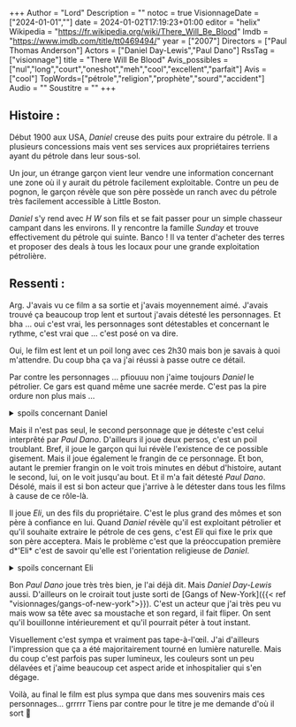 +++
Author = "Lord"
Description = ""
notoc = true
VisionnageDate = ["2024-01-01",""]
date = 2024-01-02T17:19:23+01:00
editor = "helix"
Wikipedia = "https://fr.wikipedia.org/wiki/There_Will_Be_Blood"
Imdb = "https://www.imdb.com/title/tt0469494/"
year = ["2007"]
Directors = ["Paul Thomas Anderson"]
Actors = ["Daniel Day-Lewis","Paul Dano"]
RssTag = ["visionnage"]
title = "There Will Be Blood"
Avis_possibles = ["nul","long","court","oneshot","meh","cool","excellent","parfait"]
Avis = ["cool"] 
TopWords=["pétrole","religion","prophète","sourd","accident"]
Audio = ""
Soustitre = ""
+++
## Histoire : 
Début 1900 aux USA, *Daniel* creuse des puits pour extraire du pétrole.
Il a plusieurs concessions mais vent ses services aux propriétaires terriens ayant du pétrole dans leur sous-sol.

Un jour, un étrange garçon vient leur vendre une information concernant une zone où il y aurait du pétrole facilement exploitable.
Contre un peu de pognon, le garçon révèle que son père possède un ranch avec du pétrole très facilement accessible à Little Boston.

*Daniel* s'y rend avec *H W* son fils et se fait passer pour un simple chasseur campant dans les environs.
Il y rencontre la famille *Sunday* et trouve effectivement du pétrole qui suinte.
Banco !
Il va tenter d'acheter des terres et proposer des deals à tous les locaux pour une grande exploitation pétrolière.

## Ressenti :
Arg.
J'avais vu ce film a sa sortie et j'avais moyennement aimé.
J'avais trouvé ça beaucoup trop lent et surtout j'avais détesté les personnages.
Et bha … oui c'est vrai, les personnages sont détestables et concernant le rythme, c'est vrai que … c'est posé on va dire.

Oui, le film est lent et un poil long avec ces 2h30 mais bon je savais à quoi m'attendre.
Du coup bha ça va j'ai réussi à passe outre ce détail.

Par contre les personnages … pfiouuu non j'aime toujours *Daniel* le pétrolier.
Ce gars est quand même une sacrée merde.
C'est pas la pire ordure non plus mais …

<details><summary>spoils concernant Daniel</summary>

Ouai donc je disais que c'est pas la pire ordure mais pas loin quand même.

À un moment, leur derrick est fonctionnel et tout.
Le pétrole coule bien toussa mais bon on sait pas trop pourquoi boum ça explose.
Son gamin était proche et se fait souffler par l'explosion.

Il se précipite pour le secourir, il va le foutre à l'abri dans le réfectoire et retourne sur les lieux de l'accident pour tenter d'arrêter le feu et tout.
Bon, ok, il peut pas non plus se consacrer à son gamin à ce moment-là, m'enfin…

Alors que son puit est en train de crâmer, il le regarde avec son associé et il est finalement plutôt heureux.
Le gisement est au final bien plus gros que prévu et sa fortune est donc assurée.

Le gars est pas retourné voir son mioche, non il observe béa son puit et le pétrole qui gicle.
Mais ça ne s'arrête pas là.
Son fils  est devenu sourd par l'explosion et bha … il l'envoie en pension.
Mais bon ça ressemble très fortement à un abandon.
Il monte dans le train avec le ptiou, puis s'abstente pour "aller discuter avec le contrôleur" et hop le train démarre.
Nice, très classe.

Bien plus tard, le gamin est désormais adulte, il lui annonce qu'il part au Méxique pour monter sa propre entreprise pour lui aussi exploiter des puits de pétrole.
Son père le renie immédiatement.
Et il en profite pour lui avouer que ce n'est pas son fils, il l'a récupéré tout petit pour s'en servir dans le business.
C'est bon pour l'image d'avoir un ptit ange à ses côtés…
Voilà voilà, c'est une sombre merde ce gars.

</details>

Mais il n'est pas seul, le second personnage que je déteste c'est celui interprêté par *Paul Dano*.
D'ailleurs il joue deux persos, c'est un poil troublant.
Bref, il joue le garçon qui lui révèle l'existence de ce possible gisement.
Mais il joue également le frangin de ce personnage.
Et bon, autant le premier frangin on le voit trois minutes en début d'histoire, autant le second, lui, on le voit jusqu'au bout.
Et il m'a fait détesté *Paul Dano*.
Désolé, mais il est si bon acteur que j'arrive à le détester dans tous les films à cause de ce rôle-là.

Il joue *Eli*, un des fils du propriétaire.
C'est le plus grand des mômes et son père à confiance en lui.
Quand *Daniel* révèle qu'il est exploitant pétrolier et qu'il souhaite extraire le pétrole de ces gens, c'est *Eli* qui fixe le prix que son père acceptera.
Mais le problème c'est que la préoccupation première d*'Eli* c'est de savoir qu'elle est l'orientation religieuse de *Daniel*.

<details><summary>spoils concernant Eli</summary>
Et ouai, le *Eli* est un pété du ciboulot qui organise la vie paroissiale locale où il fait ses sermons, où il fait de la guérison miraculeuse et tout ça.
Bon, on ne le sait pas tout de suite mais ça se révèle petit à petit.
Il demande d'ailleurs à *Daniel* si lors de l'inauguration du puit, s'il pouvait prendre la parole pour bénire l'édifice.
Bon bha *Daniel* accepte mais le moment venu il fera bien en sorte de ne pas lui permettre de le faire.

Bon, il va y avoir un accident mortel.
*Eli* rétorquera que c'est tout à fait normal et que ça ne serait pas arrivé s'il avait pu bénir le puit.

Plus tard encore, *Daniel* se fait prendre la main dans le sac à tuer quelqu'un.
Pour ne pas que ça se sache on lui demande d'aller se faire baptiser dans l'église d'*Eli*.
La cérémonie est assez humiliante pour *Daniel* m'enfin ce n'est que partie remise.

Bon j'en dis pas plus

</details>

Bon *Paul Dano* joue très très bien, je l'ai déjà dit.
Mais *Daniel Day-Lewis* aussi.
D'ailleurs on le croirait tout juste sorti de [Gangs of New-York]({{< ref "visionnages/gangs-of-new-york">}}).
C'est un acteur que j'ai très peu vu mais wow sa tête avec sa moustache et son regard, il fait fliper.
On sent qu'il bouillonne intérieurement et qu'il pourrait péter à tout instant.

Visuellement c'est sympa et vraiment pas tape-à-l'œil.
J'ai d'ailleurs l'impression que ça a été majoritairement tourné en lumière naturelle.
Mais du coup c'est parfois pas super lumineux, les couleurs sont un peu délavées et j'aime beaucoup cet aspect aride et inhospitalier qui s'en dégage.

Voilà, au final le film est plus sympa que dans mes souvenirs mais ces personnages… grrrrr
Tiens par contre pour le titre je me demande d'où il sort 🤷
